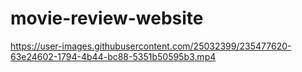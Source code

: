 ﻿# movie-review-website

https://user-images.githubusercontent.com/25032399/235477620-63e24602-1794-4b44-bc88-5351b50595b3.mp4

